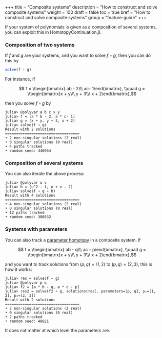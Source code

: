 +++
title = "Composite systems"
description = "How to construct and solve composite systems"
weight = 100
draft = false
toc = true
bref = "How to construct and solve composite systems"
group = "feature-guide"
+++

If your system of polynomials is given as a composition of several systems, you can exploit this in HomotopyContinuation.jl.

<h3 class="section-head"><a>Composition of two systems</a></h3>

If $f$ and $g$ are your systems, and you want to solve $f \circ g$, then you can do this by

```julia
solve(f ∘ g)
```

For instance, if

$$ f = \\begin{bmatrix} ab - 2\\\  ac- 1\end{bmatrix}, \\quad g =  \\begin{bmatrix}x + y\\\ y + 3\\\ x + 2\end{bmatrix},$$

then you solve $f\circ g$ by

```julia-repl
julia> @polyvar a b c x y
julia> f = [a * b - 2, a * c- 1]
julia> g = [x + y, y + 3, x + 2]
julia> solve(f ∘ g)
Result with 2 solutions
==================================
• 2 non-singular solutions (2 real)
• 0 singular solutions (0 real)
• 4 paths tracked
• random seed: 446964
```

<h3 class="section-head"><a>Composition of several systems</a></h3>

You can also iterate the above process:
```julia-repl
julia> @polyvar u v
julia> h = [u^2 - 1, u + v - 2]
julia> solve(f ∘ g ∘ h)
Result with 4 solutions
==================================
• 4 non-singular solutions (2 real)
• 0 singular solutions (0 real)
• 12 paths tracked
• random seed: 386832
```

<h3 class="section-head"><a>Systems with parameters</a></h3>

You can also track a [parameter homotopy](/guides/parameter-homotopies) in a composite system. If

$$ f = \\begin{bmatrix} ab - q\\\  ac - p\end{bmatrix}, \\quad g =  \\begin{bmatrix}x + y\\\ y + 3\\\ x + 2\end{bmatrix},$$

and you want to track solutions from $(p,q) = (1, 2)$ to $(p,q) = (2, 3)$, this is how it works:

```julia-repl
julia> res = solve(f ∘ g)
julia> @polyvar p q
julia> f2 = [a * b - q, a * c - p]
julia> res2 = solve(f2 ∘ g, solutions(res), parameters=[p, q], p₁=[1, 2], p₀=[2, 3])
Result with 2 solutions
==================================
• 2 non-singular solutions (2 real)
• 0 singular solutions (0 real)
• 2 paths tracked
• random seed: 48821
```

It does not matter at which level the parameters are.

